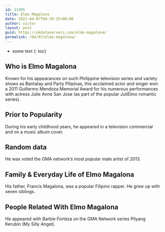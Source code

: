 ```yaml
---
id: 11495
title: Elmo Magalona
date: 2021-04-07T09:39:25+00:00
author: victor
layout: post
guid: https://ukdataservers.com/elmo-magalona/
permalink: /04/07/elmo-magalona/
---
```


* some text
{: toc}


## Who is Elmo Magalona



Known for his appearances on such Philippine television series and variety shows as Bantatay and Party Pilipinas, this acclaimed actor and singer won a 2011 Guillermo Mendoza Memorial Award for his numerous performances with actress Julie Anne San Jose (as part of the popular JuliElmo romantic series).

                
                
                
## Prior to Popularity



During his early childhood years, he appeared in a television commercial and on a music album cover.

                
                
                
## Random data



He was voted the GMA network&#8217;s most popular male artist of 2013.

                
                
                
## Family & Everyday Life of Elmo Magalona



His father, Francis Magalona, was a popular Filipino rapper. He grew up with seven siblings.

                
                
                
## People Related With Elmo Magalona



He appeared with Barbie Forteza on the GMA Network series Pilyang Kerubin (My Silly Angel).

                
              
            
          
          
          